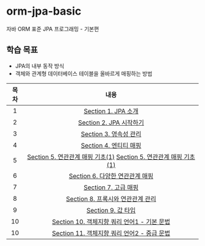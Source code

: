 # orm-jpa-basic
자바 ORM 표준 JPA 프로그래밍 - 기본편

## 학습 목표
- JPA의 내부 동작 방식
- 객체와 관계형 데이터베이스 테이블을 올바르게 매핑하는 방법

| 목차 | 내용 |
|:---:|:---:|
| 1 |  [Section 1. JPA 소개](https://koeyhk.tistory.com/2) |
| 2 | [Section 2. JPA 시작하기](https://koeyhk.tistory.com/3) |
| 3 | [Section 3. 영속성 관리](https://koeyhk.tistory.com/4) |
| 4 | [Section 4. 엔티티 매핑](https://koeyhk.tistory.com/5) |
| 5 | [Section 5. 연관관계 매핑 기초(1)](https://koeyhk.tistory.com/8) [Section 5. 연관관계 매핑 기초(1)](https://koeyhk.tistory.com/9) |
| 6 | [Section 6. 다양한 연관관계 매핑]() |
| 7 | [Section 7. 고급 매핑]() |
| 8 | [Section 8. 프록시와 연관관계 관리]() |
| 9 | [Section 9. 값 타입]() |
| 10 | [Section 10. 객체지향 쿼리 언어1 - 기본 문법]() |
| 10 | [Section 11. 객체지향 쿼리 언어2 - 중급 문법]() |
